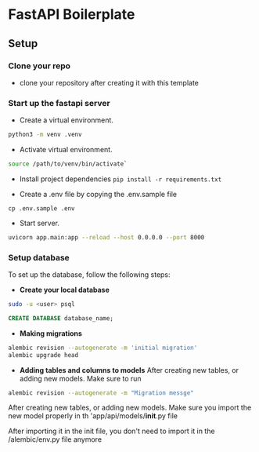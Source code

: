 # FastAPI Boilerplate

## Setup

### Clone your repo

- clone your repository after creating it with this template

### Start up the fastapi server

- Create a virtual environment.

```sh
python3 -m venv .venv
```

- Activate virtual environment.

```sh
source /path/to/venv/bin/activate`
```

- Install project dependencies `pip install -r requirements.txt`

- Create a .env file by copying the .env.sample file

`cp .env.sample .env`

- Start server.

```sh
uvicorn app.main:app --reload --host 0.0.0.0 --port 8000
```

### Setup database

To set up the database, follow the following steps:

- **Create your local database**

```bash
sudo -u <user> psql
```

```sql
CREATE DATABASE database_name;
```

- **Making migrations**

```bash
alembic revision --autogenerate -m 'initial migration'
alembic upgrade head
```

- **Adding tables and columns to models**
  After creating new tables, or adding new models. Make sure to run

```bash
alembic revision --autogenerate -m "Migration messge"
```

After creating new tables, or adding new models. Make sure you import the new model properly in th 'app/api/models/**__init__**.py file

After importing it in the init file, you don't need to import it in the /alembic/env.py file anymore
